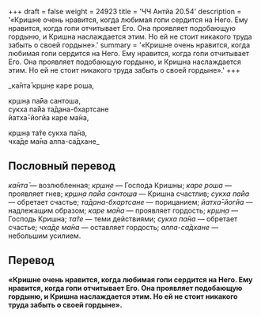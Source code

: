+++
draft = false
weight = 24923
title = 'ЧЧ Антйа 20.54'
description = '«Кришне очень нравится, когда любимая гопи сердится на Него. Ему нравится, когда гопи отчитывает Его. Она проявляет подобающую гордыню, и Кришна наслаждается этим. Но ей не стоит никакого труда забыть о своей гордыне».'
summary = '«Кришне очень нравится, когда любимая гопи сердится на Него. Ему нравится, когда гопи отчитывает Его. Она проявляет подобающую гордыню, и Кришна наслаждается этим. Но ей не стоит никакого труда забыть о своей гордыне».'
+++

_ка̄нта̄ кр̣шн̣е каре роша,  
  
кр̣шн̣а па̄йа сантоша,  
сукха па̄йа та̄д̣ана-бхартсане  
йатха̄-йогйа каре ма̄на,  
  
кр̣шн̣а та̄те сукха па̄на,  
чха̄д̣е ма̄на алпа-са̄дхане_

## Пословный перевод

_ка̄нта̄_ — возлюбленная; _кр̣шн̣е_ — Господа Кришны; _каре_ _роша_ — проявляет гнев; _кр̣шн̣а_ _па̄йа_ _сантоша_ — Кришна счастлив; _сукха_ _па̄йа_ — обретает счастье; _та̄д̣ана_\-_бхартсане_ — порицанием; _йатха̄_\-_йогйа_ — надлежащим образом; _каре_ _ма̄на_ — проявляет гордость; _кр̣шн̣а_ — Господь Кришна; _та̄те_ — теми действиями; _сукха_ _па̄на_ — обретает счастье; _чха̄д̣е_ _ма̄на_ — оставляет гордость; _алпа_\-_са̄дхане_ — небольшим усилием.

## Перевод

**«Кришне очень нравится, когда любимая гопи сердится на Него. Ему нравится, когда гопи отчитывает Его. Она проявляет подобающую гордыню, и Кришна наслаждается этим. Но ей не стоит никакого труда забыть о своей гордыне».**
